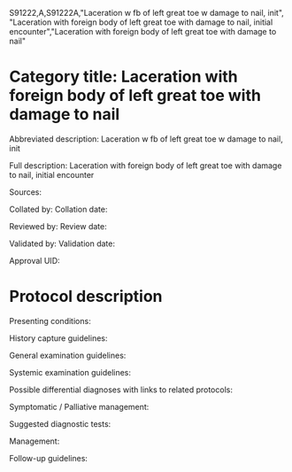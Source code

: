 S91222,A,S91222A,"Laceration w fb of left great toe w damage to nail, init", "Laceration with foreign body of left great toe with damage to nail, initial encounter","Laceration with foreign body of left great toe with damage to nail"
# Category title: Laceration with foreign body of left great toe with damage to nail

Abbreviated description: Laceration w fb of left great toe w damage to nail, init

Full description: Laceration with foreign body of left great toe with damage to nail, initial encounter

Sources:

Collated by:
Collation date:

Reviewed by:
Review date:

Validated by:
Validation date:

Approval UID:

# Protocol description

Presenting conditions:

History capture guidelines:

General examination guidelines:

Systemic examination guidelines:

Possible differential diagnoses with links to related protocols:

Symptomatic / Palliative management:

Suggested diagnostic tests:

Management:

Follow-up guidelines:
